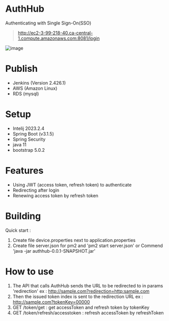# AuthHub
Authenticating with Single Sign-On(SSO)
>http://ec2-3-99-218-40.ca-central-1.compute.amazonaws.com:8081/login

![image](https://github.com/junghakim2023/AuthHub/assets/150854918/cb3398d3-6ad8-4dd9-94c9-8610c538e0bc)

# Publish
- Jenkins (Version 2.426.1)
- AWS (Amazon Linux)
- RDS (mysql)

# Setup
- Intelij 2023.2.4
- Spring Boot (v3.1.5)
- Spring Security
- java 11
- bootstrap 5.0.2

# Features
- Using JWT (access token, refresh token) to authenticate
- Redirecting after login
- Renewing access token by refresh token

# Building
Quick start : 
1. Create file device.properties next to application.properties 
2. Create file server.json for pm2 and 'pm2 start server.json' or Commend 'java -jar authhub-0.0.1-SNAPSHOT.jar'

# How to use
1. The API that calls AuthHub sends the URL to be redirected to in params 'redirection'
ex : http://sample.com?redirection=http:sample.com
2. Then the issued token index is sent to the redirection URL 
ex : http://sample.com?tokenKey=00000
3. GET /token/get : get accessToken and refresh token by tokenKey
4. GET /token/refresh/accesstoken : refresh accessToken by refreshToken
